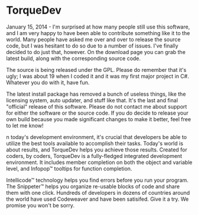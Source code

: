 # TorqueDev

January 15, 2014 - I'm surprised at how many people still use this software, and I am very happy to have been able to contribute something like it to the world. Many people have asked me over and over to release the source code, but I was hesitant to do so due to a number of issues. I've finally decided to do just that, however. On the download page you can grab the latest build, along with the corresponding source code.

The source is being released under the GPL. Please do remember that it's ugly; I was about 19 when I coded it and it was my first major project in C#. Whatever you do with it, have fun.

The latest install package has removed a bunch of useless things, like the licensing system, auto updater, and stuff like that. It's the last and final "official" release of this software. Please do not contact me about support for either the software or the source code. If you do decide to release your own build because you made significant changes to make it better, feel free to let me know!



n today's development environment, it's crucial that developers be able to utilize the best tools available to accomplish their tasks. Today's world is about results, and TorqueDev helps you achieve those results. Created for coders, by coders, TorqueDev is a fully-fledged integrated development environment. It includes member completion on both the object and variable level, and Infopop™ tooltips for function completion.

Intellicode™ technology helps you find errors before you run your program. The Snippeter™ helps you organize re-usable blocks of code and share them with one click. Hundreds of developers in dozens of countries around the world have used Codeweaver and have been satisifed. Give it a try. We promise you won't be sorry.
